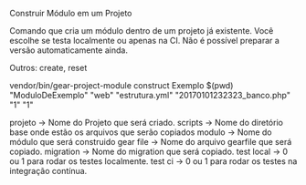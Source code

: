 
Construir Módulo em um Projeto

Comando que cria um módulo dentro de um projeto já existente.
Você escolhe se testa localmente ou apenas na CI.
Não é possível preparar a versão automaticamente ainda.

Outros: create, reset

vendor/bin/gear-project-module construct Exemplo $(pwd) "ModuloDeExemplo" "web" "estrutura.yml" "20170101232323_banco.php" "1" "1"

projeto    -> Nome do Projeto que será criado.
scripts    -> Nome do diretório base onde estão os arquivos que serão copiados
modulo     -> Nome do módulo que será construido
gear file  -> Nome do arquivo gearfile que será copiado.
migration  -> Nome do migration que será copiado.
test local -> 0 ou 1 para rodar os testes localmente.
test ci    -> 0 ou 1 para rodar os testes na integração contínua.
